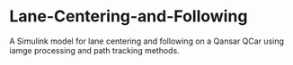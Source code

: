 # Lane-Centering-and-Following
A Simulink model for lane centering and following on a Qansar QCar using iamge processing and path tracking methods. 
